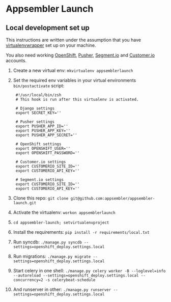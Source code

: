 # Appsembler Launch
## Local development set up

This instructions are written under the assumption that you have [virtualenvwrapper](http://virtualenvwrapper.readthedocs.org/en/latest/) set up on your machine.

You also need working [OpenShift](https://www.openshift.com/), [Pusher](http://pusher.com/), [Segment.io](https://segment.io/) and [Customer.io](http://customer.io/) accounts.

1. Create a new virtual env: `mkvirtualenv appsemblerlaunch`
2. Set the required env variables in your virtual environments `bin/postactivate` script:

		#!/usr/local/bin/zsh
		# This hook is run after this virtualenv is activated.
		
		# Django settings
		export SECRET_KEY=''

		# Pusher settings
		export PUSHER_APP_ID=''
		export PUSHER_APP_KEY=''
		export PUSHER_APP_SECRET=''

		# OpenShift settings
		export OPENSHIFT_USER=''
		export OPENSHIFT_PASSWORD=''

		# Customer.io settings
		export CUSTOMERIO_SITE_ID=''
		export CUSTOMERIO_API_KEY=''

		# Segment.io settings
		export CUSTOMERIO_SITE_ID=''
		export CUSTOMERIO_API_KEY=''

3. Clone this repo: `git clone git@github.com:appsembler/appsembler-launch.git`
4. Activate the virtualenv: `workon appsemblerlaunch`
5. `cd appsembler-launch; setvirtualenvproject`
6. Install the requirements: `pip install -r requirements/local.txt`
7. Run syncdb: `./manage.py syncdb --settings=openshift_deploy.settings.local`
8. Run migrations: `./manage.py migrate --settings=openshift_deploy.settings.local`
9. Start celery in one shell: `./manage.py celery worker -B --loglevel=info --autoreload --settings=openshift_deploy.settings.local --concurrency=2 -s celerybeat-schedule`
10. And runserver in other: `./manage.py runserver --settings=openshift_deploy.settings.local`